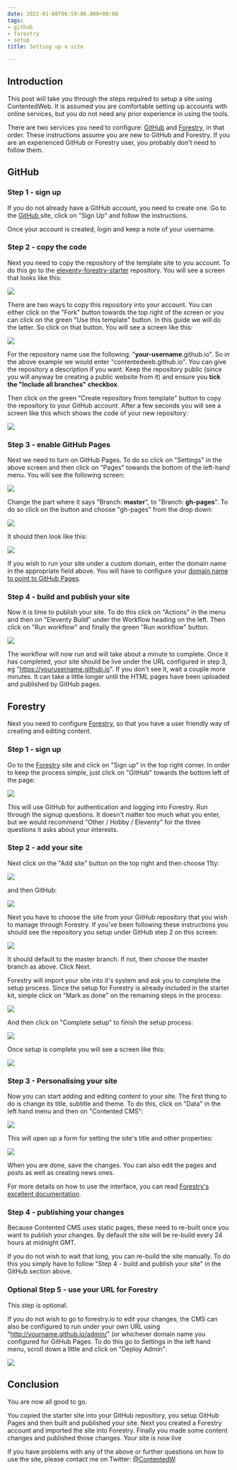 ```yaml
---
date: 2022-01-08T06:59:06.000+00:00
tags:
- github
- forestry
- setup
title: Setting up a site

---
```

## Introduction

This post will take you through the steps required to setup a site using ContentedWeb.  It is assumed you are comfortable setting up accounts with online services, but you do not need any prior experience in using the tools.

There are two services you need to configure: [GitHub](https://github.com/) and [Forestry](https://forestry.io/), in that order. These instructions assume you are new to GitHub and Forestry. If you are an experienced GitHub or Forestry user, you probably don't need to follow them.

## GitHub

### Step 1 - sign up

If you do not already have a GitHub account, you need to create one. Go to the [GitHub ](https://github.com/)site, click on "Sign Up" and follow the instructions.

Once your account is created, login and keep a note of your username.

### Step 2 - copy the code

Next you need to copy the repository of the template site to you account. To do this go to the [eleventy-forestry-starter](https://github.com/contentedweb/eleventy-forestry-starter) repository. You will see a screen that looks like this:

![](/assets/images/eleventy-starter-1.png)

There are two ways to copy this repository into your account. You can either click on the "Fork" button towards the top right of the screen or you can click on the green "Use this template" button. In this guide we will do the latter. So click on that button. You will see a screen like this:

![](/assets/images/eleventy-starter-2.png)

For the repository name use the following: "**your-username**.github.io". So in the above example we would enter "contentedweb.github.io". You can give the repository a description if you want. Keep the repository public (since you will anyway be creating a public website from it) and ensure you **tick the "Include all branches" checkbox**.

Then click on the green "Create repository from template" button to copy the repository to your GitHub account. After a few seconds you will see a screen like this which shows the code of your new repository:

![](/assets/images/eleventy-starter-3.png)

### Step 3 - enable GitHub Pages

Next we need to turn on GitHub Pages. To do so click on "Settings" in the above screen and then click on "Pages" towards the bottom of the left-hand menu. You will see the following screen:

![](/assets/images/eleventy-starter-4.png)

Change the part where it says "Branch: **master**", to "Branch: **gh-pages**". To do so click on the button and choose "gh-pages" from the drop down:

![](/assets/images/eleventy-starter-5.png)

It should then look like this:

![](/assets/images/eleventy-starter-6.png)

If you wish to run your site under a custom domain, enter the domain name in the appropriate field above. You will have to configure your [domain name to point to GitHub Pages](https://docs.github.com/en/pages/configuring-a-custom-domain-for-your-github-pages-site).

### Step 4 - build and publish your site

Now it is time to publish your site. To do this click on "Actions" in the menu and then on "Eleventy Build" under the Workflow heading on the left. Then click on "Run workflow" and finally the green "Run workflow" button.

![](/assets/images/eleventy-starter-7.png)

The workflow will now run and will take about a minute to complete. Once it has completed, your site should be live under the URL configured in step 3, eg "https://yourusername.github.io". If you don't see it, wait a couple more minutes. It can take a little longer until the HTML pages have been uploaded and published by GitHub pages.

## Forestry

Next you need to configure [Forestry](https://forestry.io/), so that you have a user friendly way of creating and editing content.

### Step 1 - sign up

Go to the [Forestry](https://forestry.io/) site and click on "Sign up" in the top right corner. In order to keep the process simple, just click on "GitHub" towards the bottom left of the page:

![](/assets/images/eleventy-starter-8.png)

This will use GitHub for authentication and logging into Forestry.  Run through the signup questions. It doesn't matter too much what you enter, but we would recommend "Other / Hobby / Eleventy" for the three questions it asks about your interests.

### Step 2 - add your site

Next click on the "Add site" button on the top right and then choose 11ty:

![](/assets/images/eleventy-starter-10.png)

and then GitHub:

![](/assets/images/eleventy-starter-11.png)

Next you have to choose the site from your GitHub repository that you wish to manage through Forestry. If you've been following these instructions you should see the repository you setup under GitHub step 2 on this screen:

![](/assets/images/eleventy-starter-12.png)

It should default to the master branch. If not, then choose the master branch as above. Click Next.

Forestry will import your site into it's system and ask you to complete the setup process. Since the setup for Forestry is already included in the starter kit, simple click on "Mark as done" on the remaining steps in the process:

![](/assets/images/eleventy-starter-13.png)

And then click on "Complete setup" to finish the setup process:

![](/assets/images/eleventy-starter-14.png)

Once setup is complete you will see a screen like this:

![](/assets/images/eleventy-starter-15.png)

### Step 3 - Personalising your site

Now you can start adding and editing content to your site. The first thing to do is change its title, subtitle and theme. To do this, click on "Data" in the left hand menu and then on "Contented CMS":

![](/assets/images/eleventy-starter-16.png)

This will open up a form for setting the site's title and other properties:

![](/assets/images/eleventy-starter-17.png)

When you are done, save the changes. You can also edit the pages and posts as well as creating news ones.

For more details on how to use the interface, you can read [Forestry's excellent documentation](https://forestry.io/docs/welcome/).

### Step 4 - publishing your changes

Because Contented CMS uses static pages, these need to re-built once you want to publish your changes. By default the site will be re-build every 24 hours at midnight GMT.

If you do not wish to wait that long, you can re-build the site manually. To do this you simply have to follow "Step 4 - build and publish your site" in the GitHub section above.

### Optional Step 5 - use your URL for Forestry

This step is optional.

If you do not wish to go to forestry.io to edit your changes, the CMS can also be configured to run under your own URL using "http://yourname.github.io/admin/" (or whichever domain name you configured for GitHub Pages. To do this go to Settings in the left hand menu, scroll down a little and click on "Deploy Admin":

![](/assets/images/eleventy-starter-18.png)

## Conclusion

You are now all good to go.

You copied the starter site into your GitHub repository, you setup GitHub Pages and then built and published your site. Next you created a Forestry account and imported the site into Forestry. Finally you made some content changes and published those changes. Your site is now live

If you have problems with any of the above or further questions on how to use the site, please contact me on Twitter: [@ContentedW](https://twitter.com/ContentedW).
